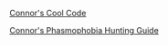 [Connor's Cool Code](https://github.com/cmulholla/cmulholland)

[Connor's Phasmophobia Hunting Guide](https://cmulholla.github.io/cmulholland/Connors-Phasmophobia-Hunting-Guide)
